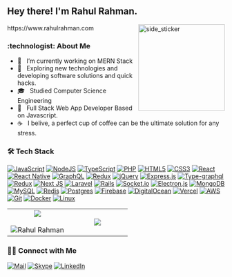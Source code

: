 <h2> Hey there! I'm Rahul Rahman. 
</h2>
https://www.rahulrahman.com 

<img align="right" width=200px height=200px alt="side_sticker" src="https://media.giphy.com/media/TEnXkcsHrP4YedChhA/giphy.gif" />

<h3>:technologist:	  About Me </h3>

- 🔭 &nbsp; I’m currently working on MERN Stack 
- 🤔 &nbsp; Exploring new technologies and developing software solutions and quick hacks.
- 🎓 &nbsp; Studied Computer Science Engineering
- 💼 &nbsp; Full Stack Web App Developer Based on Javascript.
- ☕ &nbsp; I belive, a perfect cup of coffee can be the ultimate solution for any stress. 

<h3>🛠 Tech Stack</h3>

[![JavaScript](https://img.shields.io/badge/javascript-%23323330.svg?style=for-the-badge&logo=javascript&logoColor=%23F7DF1E)](www.rahulrahman.com) 
[![NodeJS](https://img.shields.io/badge/node.js-6DA55F?style=for-the-badge&logo=node.js&logoColor=white)](www.rahulrahman.com) 
[![TypeScript](https://img.shields.io/badge/typescript-%23007ACC.svg?style=for-the-badge&logo=typescript&logoColor=white)](www.rahulrahman.com)
[![PHP](https://img.shields.io/badge/php-%23777BB4.svg?style=for-the-badge&logo=php&logoColor=white)](www.rahulrahman.com)
[![HTML5](https://img.shields.io/badge/html5-%23E34F26.svg?style=for-the-badge&logo=html5&logoColor=white)](www.rahulrahman.com) 
[![CSS3](https://img.shields.io/badge/css3-%231572B6.svg?style=for-the-badge&logo=css3&logoColor=white)](www.rahulrahman.com) 
[![React](https://img.shields.io/badge/react-%2320232a.svg?style=for-the-badge&logo=react&logoColor=%2361DAFB)](https://www.rahulrahman.com)
[![React Native](https://img.shields.io/badge/react_native-%2320232a.svg?style=for-the-badge&logo=react&logoColor=%2361DAFB)](https://github.com/rahuliation)
[![GraphQL](https://img.shields.io/badge/-GraphQL-E10098?style=for-the-badge&logo=graphql&logoColor=white)](https://github.com/rahuliation)
[![Redux](https://img.shields.io/badge/redux-%23593d88.svg?style=for-the-badge&logo=redux&logoColor=white)](https://gitlab.com/rahuliation)
[![jQuery](https://img.shields.io/badge/jquery-%230769AD.svg?style=for-the-badge&logo=jquery&logoColor=white)](https://github.com/rahuliation)
[![Express.js](https://img.shields.io/badge/express.js-%23404d59.svg?style=for-the-badge&logo=express&logoColor=%2361DAFB)](https://gitlab.com/rahuliation)
[![Type-graphql](https://img.shields.io/badge/-TypeGraphQL-%23C04392?style=for-the-badge)](https://gitlab.com/rahuliation)
[![Redux](https://img.shields.io/badge/redux-%23593d88.svg?style=for-the-badge&logo=redux&logoColor=white)](https://gitlab.com/rahuliation)
[![Next JS](https://img.shields.io/badge/Next-black?style=for-the-badge&logo=next.js&logoColor=white)](https://gitlab.com/rahuliation)
[![Laravel](https://img.shields.io/badge/laravel-%23FF2D20.svg?style=for-the-badge&logo=laravel&logoColor=white)](https://github.com/rahuliation)
[![Rails](https://img.shields.io/badge/rails-%23CC0000.svg?style=for-the-badge&logo=ruby-on-rails&logoColor=white)](https://github.com/rahuliation)
[![Socket.io](https://img.shields.io/badge/Socket.io-black?style=for-the-badge&logo=socket.io&badgeColor=010101)](ttps://github.com/rahuliation)
[![Electron.js](https://img.shields.io/badge/Electron-191970?style=for-the-badge&logo=Electron&logoColor=white)](https://github.com/rahuliation)
[![MongoDB](https://img.shields.io/badge/MongoDB-%234ea94b.svg?style=for-the-badge&logo=mongodb&logoColor=white)](https://github.com/rahuliation)
[![MySQL](https://img.shields.io/badge/mysql-%2300f.svg?style=for-the-badge&logo=mysql&logoColor=white)](https://github.com/rahuliation)
[![Redis](https://img.shields.io/badge/redis-%23DD0031.svg?style=for-the-badge&logo=redis&logoColor=white)](https://www.rahulrahman.com)
[![Postgres](https://img.shields.io/badge/postgres-%23316192.svg?style=for-the-badge&logo=postgresql&logoColor=white)](https://www.rahulrahman.com)
[![Firebase](https://img.shields.io/badge/firebase-%23039BE5.svg?style=for-the-badge&logo=firebase)](https://www.rahulrahman.com)
[![DigitalOcean](https://img.shields.io/badge/DigitalOcean-%230167ff.svg?style=for-the-badge&logo=digitalOcean&logoColor=white)](https://www.rahulrahman.com)
[![Vercel](https://img.shields.io/badge/vercel-%23000000.svg?style=for-the-badge&logo=vercel&logoColor=white)](https://www.rahulrahman.com)
[![AWS](https://img.shields.io/badge/AWS-%23FF9900.svg?style=for-the-badge&logo=amazon-aws&logoColor=white)](https://www.rahulrahman.com)
[![Git](https://img.shields.io/badge/git-%23F05033.svg?style=for-the-badge&logo=git&logoColor=white)](https://www.rahulrahman.com)
[![Docker](https://img.shields.io/badge/-Docker-black?style=for-the-badge&logo=docker&link=https://github.com/rahuliation)](https://www.rahulrahman.com)
[![Linux](https://img.shields.io/badge/Linux-FCC624?style=for-the-badge&logo=linux&logoColor=black)](https://www.rahulrahman.com)
<br>


<table border="0" align="center">
<tr border="0">
<td width="50%" align="center">
  <img  align="center"  src="https://github-readme-stats.vercel.app/api?username=rahuliation&theme=cobalt&show_icons=true&count_private=true" />
  <br></br>
  <img  title="🔥 Get streak stats for your profile at git.io/rahuliation" alt="Rahul Rahman" src="https://github-readme-streak-stats.herokuapp.com/?user=rahuliation&theme=dark&hide_border=true" />
</td>

<td width="50%" align="center">

  <img  align="center"  src="https://github-readme-stats.anuraghazra1.vercel.app/api/top-langs/?username=DHANOLA&theme=dark&hide_border=true&no-bg=true&no-frame=true&langs_count=10"/>
  
  </td>
</tr>
</table>

<h3> 🤝🏻 Connect with Me </h3>

[![Mail](https://img.shields.io/badge/hello@rahulrahman.com-D14836?style=for-the-badge&logo=gmail&logoColor=white)](mailto:hello@rahulrahman.com?Subject=Hello)
[![Skype](https://img.shields.io/badge/skype-%2300AFF0.svg?style=for-the-badge&logo=Skype&logoColor=white)](skype::rahul.workspace@gmail.com)
[![LinkedIn](https://img.shields.io/badge/linkedin-%230077B5.svg?style=for-the-badge&logo=linkedin&logoColor=white)](https://www.linkedin.com/in/rahul-workspace/)
